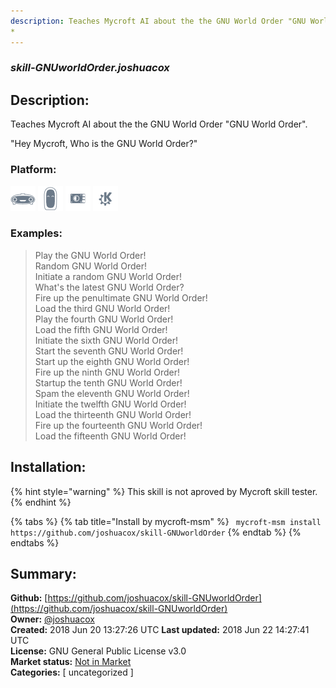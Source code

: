 ```yaml
---
description: Teaches Mycroft AI about the the GNU World Order "GNU World Order".
*
---
```


### _skill-GNUworldOrder.joshuacox_  
## Description:  
Teaches Mycroft AI about the the GNU World Order "GNU World Order".

"Hey Mycroft, Who is the GNU World Order?"
  
  
### Platform:  
 ![Mark I](../.gitbook/assets/mark-1-icon.png)  ![Mark II](../.gitbook/assets/mark-2-icon.png)  ![Picroft](../.gitbook/assets/picroft-icon.png)  ![plasmoid](../.gitbook/assets/kde.png)   
### Examples:  
> Play the GNU World Order!  
> Random GNU World Order!  
> Initiate a random GNU World Order!  
> What's the latest GNU World Order?  
> Fire up the penultimate GNU World Order!  
> Load the third GNU World Order!  
> Play the fourth GNU World Order!  
> Load the fifth GNU World Order!  
> Initiate the sixth GNU World Order!  
> Start the seventh GNU World Order!  
> Start up the eighth GNU World Order!  
> Fire up the ninth GNU World Order!  
> Startup the tenth GNU World Order!  
> Spam the eleventh GNU World Order!  
> Initiate the twelfth GNU World Order!  
> Load the thirteenth GNU World Order!  
> Fire up the fourteenth GNU World Order!  
> Load the fifteenth GNU World Order!  
  
## Installation:  
{% hint style="warning" %}
This skill is not aproved by Mycroft skill tester.
{% endhint %}
    
{% tabs %}
{% tab title="Install by mycroft-msm" %}
``` mycroft-msm install https://github.com/joshuacox/skill-GNUworldOrder```
{% endtab %}
  {% endtabs %}
    
## Summary:  
**Github:** [https://github.com/joshuacox/skill-GNUworldOrder](https://github.com/joshuacox/skill-GNUworldOrder)  
**Owner:** [@joshuacox](https://github.com/joshuacox)  
**Created:** 2018 Jun 20 13:27:26 UTC  **Last updated:** 2018 Jun 22 14:27:41 UTC  
**License:** GNU General Public License v3.0  
**Market status:** [Not in Market](https://market.mycroft.ai/skill/)  
**Categories:** [ uncategorized ]   
